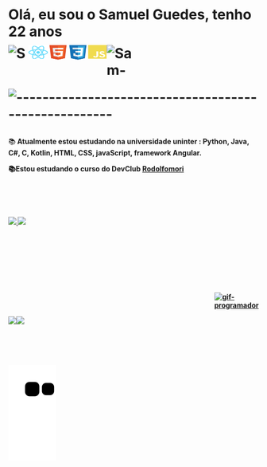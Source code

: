 <h1 style="border: none;">Olá, eu sou o Samuel Guedes, tenho 22 anos
<div style="display: flex; margin-top: 10px;">
    <img  alt="Sam-Python" height="30" width="40"
        src="https://cdn.jsdelivr.net/gh/devicons/devicon/icons/python/python-original.svg" />
    <img  alt="Sam-React" height="30" width="40"
            src="https://raw.githubusercontent.com/devicons/devicon/master/icons/react/react-original.svg">
    <img  alt="Sam-HTML" height="30" width="40"
            src="https://raw.githubusercontent.com/devicons/devicon/master/icons/html5/html5-original.svg">
    <img  alt="Sam-CSS" height="30" width="40"
            src="https://raw.githubusercontent.com/devicons/devicon/master/icons/css3/css3-original.svg">
            <img  alt="Sam-Js" height="28" width="38"
            src="https://raw.githubusercontent.com/devicons/devicon/master/icons/javascript/javascript-plain.svg">
    <img  alt="Sam-CSS" height="60" width="70"
            src="https://cdn.jsdelivr.net/gh/devicons/devicon/icons/nodejs/nodejs-original-wordmark.svg" />
 </div>
<p><img src="https://raw.githubusercontent.com/andreasbm/readme/master/assets/lines/rainbow.png" alt="-----------------------------------------------------" /></p> 
</h1>
<p>📚<b> Atualmente estou estudando na universidade uninter : Python, Java, C#, C, Kotlin, HTML, CSS, javaScript, framework
  Angular.</p>

<p>📚Estou estudando o curso do DevClub <a href="https://beacons.ai/rodolfomori/: "> Rodolfomori</a></p>
<br>
<br>
<br>
<br>
<div align="left" >
     <a href="https://github.com/1Samel2">
     <img height="147em"
     src="https://github-readme-stats.vercel.app/api?username=1Samel2&show_icons=true&theme=dracula&include_all_commits=true&count_private=true" />
     <img height="148em"
     src="https://github-readme-stats.vercel.app/api/top-langs/?username=1Samel2&layout=compact&langs_count=7&theme=dracula" />           
</div>
<br>
<br>
<br>
<br>
<br>
<br>
<br>


<p style="display: flex; align-items: center">
<img src="https://raw.githubusercontent.com/andreasbm/readme/master/assets/lines/rainbow.png" width="100%"  height="9px" halt="-----------------------------------------------------" />
 <img src="https://camo.githubusercontent.com/d36ea8a39e4f6ba5ffe30669fd043e042d1063e4738107fc34174b0897563242/68747470733a2f2f7374617469632e636f6c6c65637475692e636f6d2f73686f74732f333235323338352f6a6f622d6f70656e696e672d6c61726765"  width="20%"  alt="gif-programador"/>
</p>


<p style="display: flex;">
  <a href="https://www.instagram.com/samuel.9368/?r=nametag" alt="Instagram">
    <img src="https://img.shields.io/badge/-Instagram-1C1C1C?style=for-the-badge&logo=Instagram&logoColor=00FFFF&link=https://www.instagram.com/iuricode"/>
  </a>
  
  <a href="https://www.linkedin.com/in/samuel-guedes12/" alt="Linkedin">
    <img src="https://img.shields.io/badge/-Linkedin-1C1C1C?style=for-the-badge&logo=Linkedin&logoColor=00FFFF&link=https://www.linkedin.com/in/iuricode"/>
  </a>
</p>
    
   <br>
   <br>
   <br>
   
   
  
![Snake animation](https://github.com/1Samel2/1Samel2/blob/output/github-contribution-grid-snake.svg)

